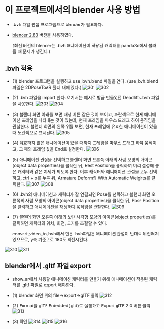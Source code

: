 # 이 프로젝트에서의 blender 사용 방법

- .bvh 파일 편집 프로그램으로 blender가 필요하다.
- [blender 2.83](https://www.blender.org/download/releases/2-83/) 버전을 사용하였다.
  
  (최신 버전의 blender는 .bvh 애니메이션이 적용된 캐릭터를 panda3d에서 불러올 때 문제가 생긴다.)


## .bvh 적용  
- (1) blender 프로그램을 실행하고 use_bvh.blend 파일을 연다. (use_bvh.blend 파일은 2DPoseToAR 폴더 내에 있다.)
![301](https://github.com/user-attachments/assets/5caafb6d-5982-48c4-85e3-28ed9b9b458e)
![302](https://github.com/user-attachments/assets/3b206279-ba2e-4659-86b2-b57b5578c7c4)

- (2) .bvh 파일을 import 한다. 여기서는 예시로 방금 만들었던 Deadlift~.bvh 파일을 사용한다.
![303](https://github.com/user-attachments/assets/699b1f0f-2c8b-4190-8293-e11ae26bd4cc)
![304](https://github.com/user-attachments/assets/f6b585b9-5f67-4e89-8d9f-eb5b14fd19de)

- (3) 블랜더 화면 아래를 보면 재생 버튼 같은 것이 보이고, 파란색으로 현재 애니메이션 프레임을 나타내는 것이 있는데, 현재 프레임을 마우스 드래그 하여 움직임을 관찰한다. 블랜더 화면의 왼쪽 위를 보면, 현재 프레임에 유효한 애니메이션이 있을 때 노란색으로 표시된다.
![305](https://github.com/user-attachments/assets/cfb0f904-95dc-4807-8d5f-2e135696435d)

- (4) 유효하지 않은 애니메이션이 있을 때까지 프레임을 마우스 드래그 하여 움직이고, 그 때의 프레임 값을 End로 설정한다.
![306](https://github.com/user-attachments/assets/4951c5dd-fe06-4ba1-898c-5bb2137224bd)

- (5) 애니메이션 관절을 선택하고 블랜더 화면 오른쪽 아래의 사람 모양의 아이콘(object data properties)을 클릭한 뒤, Rest Position을 클릭하여 미리 설정해 놓은 캐릭터와 같은 자세가 되도록 한다. 이후 캐릭터와 애니메이션 관절을 모두 선택하고, ctrl + p를 누른 뒤, Armature Deform의 With Automatic Weights를 클릭한다.
![307](https://github.com/user-attachments/assets/a64bb26c-0e72-421b-95bf-0319d8553888)
![308](https://github.com/user-attachments/assets/4f6d81b6-91e8-4fc1-9b4e-3c731b2c5f75)

- (6) .bvh의 애니메이션과 캐릭터가 잘 연결되면 Pose를 선택하고 블랜더 화면 오른쪽의 사람 모양의 아이콘(object data properties)을 클릭한 뒤, Pose Position을 클릭하고 애니메이션을 재생하여 움직임을 관찰한다.
![309](https://github.com/user-attachments/assets/1056aa3a-d3aa-4720-ab36-ae2afbb36a05)

- (7) 블랜더 화면 오른쪽 아래의 노란 사각형 모양의 아이콘(object properties)를 클릭하면 캐릭터의 위치, 회전, 크기를 조절할 수 있다.

  convert_video_to_bvh에서 만든 .bvh파일은 애니메이션 관절이 반대로 뒤집혀져 있으므로, y축 기준으로 180도 회전시킨다.

![310](https://github.com/user-attachments/assets/27b940d3-da36-41f3-ac9e-099ba76b7f34)
![311](https://github.com/user-attachments/assets/992afe59-1ac3-447a-ab47-34ef6533b636)


## blender에서 .gltf 파일 export
- show_ar에서 사용할 애니메이션 캐릭터를 만들기 위해 애니메이션이 적용된 캐릭터를 .gltf 파일로 export 해야한다.
- (1) blender 화면 위의 file->export->glTF 클릭
![312](https://github.com/user-attachments/assets/bdd7dbc3-9ef6-4a42-8ab8-cb268ff818dc)

- (2) Format을 glTF Entedded(.gltf)로 설정하고 Export glTF 2.0 버튼 클릭
![313](https://github.com/user-attachments/assets/e9e1d54e-02a5-4697-9aa3-db092bae1888)

- (3) 확인
![314](https://github.com/user-attachments/assets/6717a543-28c5-4f2d-8c61-4ffb73b0c04b)
![315](https://github.com/user-attachments/assets/372451dc-cfa6-474f-812d-6b8c6ada2a27)
![316](https://github.com/user-attachments/assets/28b566a1-db03-4070-9386-ef692295acff)
